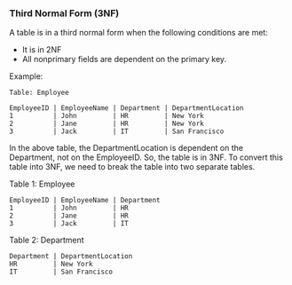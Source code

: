### Third Normal Form (3NF)

A table is in a third normal form when the following conditions are met:
- It is in 2NF
- All nonprimary fields are dependent on the primary key.

Example:
```
Table: Employee

EmployeeID | EmployeeName | Department | DepartmentLocation
1          | John         | HR         | New York
2          | Jane         | HR         | New York
3          | Jack         | IT         | San Francisco
```

In the above table, the DepartmentLocation is dependent on the Department, not on the EmployeeID. So, the table is in 3NF. To convert this table into 3NF, we need to break the table into two separate tables.

Table 1: Employee

```
EmployeeID | EmployeeName | Department
1          | John         | HR
2          | Jane         | HR
3          | Jack         | IT
```

Table 2: Department

```
Department | DepartmentLocation
HR         | New York
IT         | San Francisco
```
